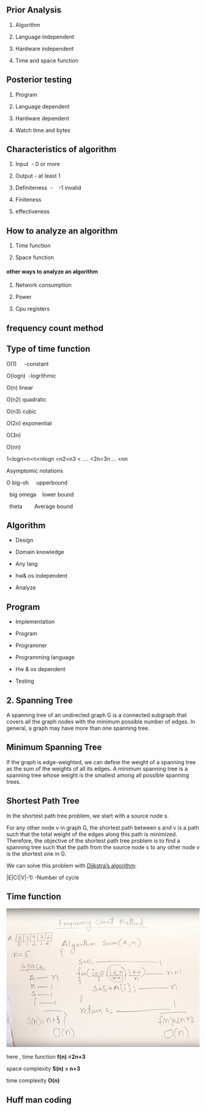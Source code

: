 ## Prior Analysis

1. Algorithm

2. Language independent

3. Hardware independent

4. Time and space function

## Posterior testing

1. Program

2. Language dependent

3. Hardware dependent

4. Watch time and bytes 

## Characteristics of algorithm

1. Input  - 0 or more

2. Output - at least 1

3. Definiteness  -    -1 invalid

4. Finiteness 

5. effectiveness

## How to analyze an algorithm

1. Time function

2. Space function

#### other ways to analyze an algorithm

1. Network consumption

2. Power

3. Cpu registers 

## frequency count method

## Type of time function

O(1)     -constant

O(logn)  -logrithmic 

O(n) linear

O(n2) quadratic

O(n3) cubic

O(2n) exponential

O(3n)

O(nn)

1<logn<n<n<nlogn <n2<n3 < .... <2n<3n ... <nn

Asymptomic notations 

O big-oh     upperbound

  big omega    lower bound  

  theta        Average bound

## Algorithm

- Design

- Domain knowledge

- Any lang

- hw& os independent

- Analyze

## Program

- Implementation

- Program

- Programmer

- Programming language

- Hw & os dependent 

- Testing

## 2. Spanning Tree

A spanning tree of an undirected graph G is a connected subgraph that covers all the graph nodes with the minimum possible number of edges. In general, a graph may have more than one spanning tree.

## Minimum Spanning Tree

If the graph is edge-weighted, we can define the weight of a spanning tree as the sum of the weights of all its edges. A minimum spanning tree is a spanning tree whose weight is the smallest among all possible spanning trees.

## Shortest Path Tree

In the shortest path tree problem, we start with a source node s.

For any other node v in graph G, the shortest path between s and v is a path such that the total weight of the edges along this path is minimized. Therefore, the objective of the shortest path tree problem is to find a spanning tree such that the path from the source node s to any other node v is the shortest one in G.

We can solve this problem with [Dijkstra’s algorithm](https://www.baeldung.com/java-dijkstra):

|E|C(|V|-1) -Number of cycle



## Time function

![](./abdul_bari_images/1.time_function.png)



here , time function **f(n) =2n+3**

space complexity  **S(n) = n+3**

time complexity  **O(n)** 



## Huff man coding
